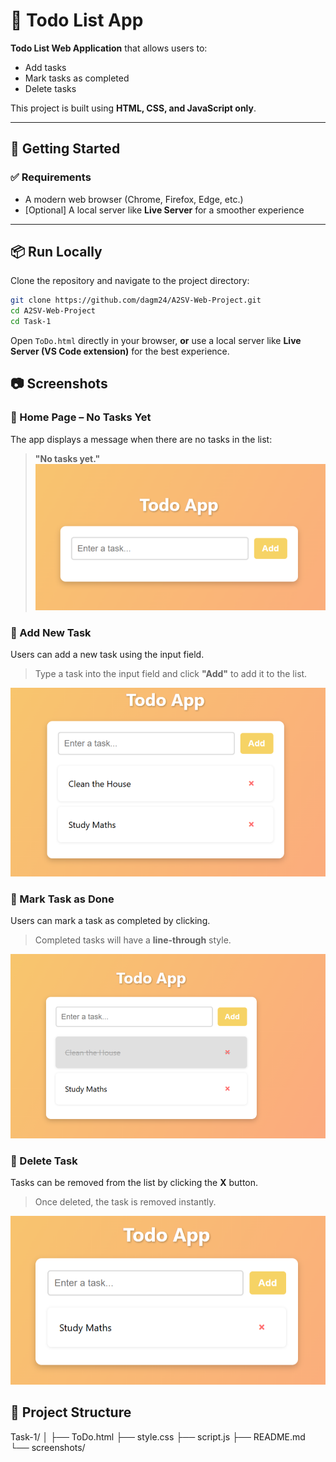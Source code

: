 # 📝 Todo List App

 **Todo List Web Application** that allows users to:

- Add tasks
- Mark tasks as completed
- Delete tasks

This project is built using **HTML, CSS, and JavaScript only**.  

---

## 🚀 Getting Started

### ✅ Requirements
- A modern web browser (Chrome, Firefox, Edge, etc.)
- [Optional] A local server like **Live Server** for a smoother experience

---

## 📦 Run Locally

Clone the repository and navigate to the project directory:

```bash
git clone https://github.com/dagm24/A2SV-Web-Project.git
cd A2SV-Web-Project
cd Task-1
```

Open `ToDo.html` directly in your browser, **or** use a local server like **Live Server (VS Code extension)** for the best experience.

## 📷 Screenshots

### 🔹 Home Page – No Tasks Yet

The app displays a message when there are no tasks in the list:

> **"No tasks yet."**
![No Tasks](screenshots/no-tasks.png)

### 🔹 Add New Task

Users can add a new task using the input field.

> Type a task into the input field and click **"Add"** to add it to the list.

![Add New Task](screenshots/add-tasks.png)

### 🔹 Mark Task as Done

Users can mark a task as completed by clicking.

> Completed tasks will have a **line-through** style.

![Mark Task as Done](screenshots/complete-tasks.png)

### 🔹 Delete Task

Tasks can be removed from the list by clicking the **X** button.

> Once deleted, the task is removed instantly.  

![Delete Task](screenshots/delete-tasks.png)

## 📁 Project Structure

Task-1/
│
├── ToDo.html
├── style.css
├── script.js 
├── README.md 
└── screenshots/







